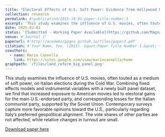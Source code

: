 ```yaml
---
title: "Electoral Effects of U.S. Soft Power: Evidence from Hollywood Movies in Cold War Italy"
collection: research
permalink: #/publication/2015-10-01-paper-title-number-3
excerpt: 'This study examines the influence of U.S. movies, often touted as a medium of soft power, on Italian elections during the Cold War. Combining fixed effects models and instrumental variables with a newly built panel dataset, we find that increased exposure to American movies led to electoral gains for the main U.S.-endorsed party, and corresponding losses for the Italian communist party, supported by the Soviet Union. Contemporary surveys capture more favorable opinions toward the U.S., particularly regarding Italy’s preferred geopolitical alignment. The vote shares of other parties are not affected, while relative changes in turnout are small.'
date: 2025-03-01
status: '[Submitted - Working Paper Available](https://github.com/Magna24/Hosted-Files/raw/main/hollywood_propaganda_C-M.pdf)'
venue: #'Journal 1'
paperurl: #'http://academicpages.github.io/files/paper3.pdf'
citation: #'Your Name, You. (2015). &quot;Paper Title Number 3.&quot; <i>Journal 1</i>. 1(3).'
coauthors:
  - name: Mario Cannella
    link: https://sites.google.com/view/mariocannella/home
graphpath: '/files/land_reform_big_panel.png'
---
```

This study examines the influence of U.S. movies, often touted as a medium of soft power, on Italian elections during the Cold War. Combining fixed effects models and instrumental variables with a newly built panel dataset, we find that increased exposure to American movies led to electoral gains for the main U.S.-endorsed party, and corresponding losses for the Italian communist party, supported by the Soviet Union. Contemporary surveys capture more favorable opinions toward the U.S., particularly regarding Italy’s preferred geopolitical alignment. The vote shares of other parties are not affected, while relative changes in turnout are small.

[Download paper here](https://github.com/Magna24/Hosted-Files/raw/main/hollywood_propaganda_C-M.pdf)

